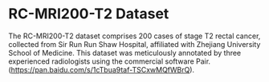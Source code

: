 # RC-MRI200-T2 Dataset

The RC-MRI200-T2 dataset comprises 200 cases of stage T2 rectal cancer, collected from Sir Run Run Shaw Hospital, affiliated with Zhejiang University School of Medicine. This dataset was meticulously annotated by three experienced radiologists using the commercial software Pair.
(https://pan.baidu.com/s/1cTbua9taf-TSCxwMQfWBrQ).
